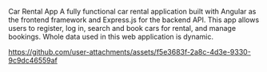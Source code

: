 Car Rental App
A fully functional car rental application built with Angular as the frontend framework and Express.js for the backend API. This app allows users to register, log in, search and book cars for rental, and manage bookings. Whole data used in this web application is dynamic.


https://github.com/user-attachments/assets/f5e3683f-2a8c-4d3e-9330-9c9dc46559af

